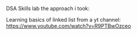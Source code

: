 DSA Skills lab the approach i took:

Learning basics of linked list from a yt channel:
https://www.youtube.com/watch?v=R9PTBwOzceo


